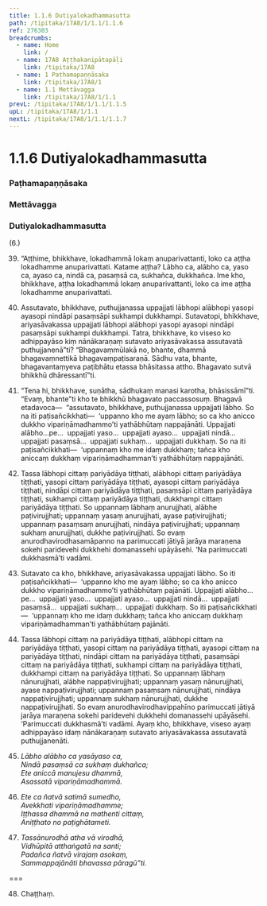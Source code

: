```yaml
---
title: 1.1.6 Dutiyalokadhammasutta
path: /tipitaka/17A8/1/1.1/1.1.6
ref: 276303
breadcrumbs:
  - name: Home
    link: /
  - name: 17A8 Aṭṭhakanipātapāḷi
    link: /tipitaka/17A8
  - name: 1 Paṭhamapaṇṇāsaka
    link: /tipitaka/17A8/1
  - name: 1.1 Mettāvagga
    link: /tipitaka/17A8/1/1.1
prevL: /tipitaka/17A8/1/1.1/1.1.5
upL: /tipitaka/17A8/1/1.1
nextL: /tipitaka/17A8/1/1.1/1.1.7
---
```


# 1.1.6 Dutiyalokadhammasutta

### Paṭhamapaṇṇāsaka

### Mettāvagga

### Dutiyalokadhammasutta

(6.)

39. “Aṭṭhime, bhikkhave, lokadhammā lokaṃ anuparivattanti, loko ca aṭṭha lokadhamme anuparivattati. Katame aṭṭha? Lābho ca, alābho ca, yaso ca, ayaso ca, nindā ca, pasaṃsā ca, sukhañca, dukkhañca. Ime kho, bhikkhave, aṭṭha lokadhammā lokaṃ anuparivattanti, loko ca ime aṭṭha lokadhamme anuparivattati.

40. Assutavato, bhikkhave, puthujjanassa uppajjati lābhopi alābhopi yasopi ayasopi nindāpi pasaṃsāpi sukhampi dukkhampi. Sutavatopi, bhikkhave, ariyasāvakassa uppajjati lābhopi alābhopi yasopi ayasopi nindāpi pasaṃsāpi sukhampi dukkhampi. Tatra, bhikkhave, ko viseso ko adhippayāso kiṃ nānākaraṇaṃ sutavato ariyasāvakassa assutavatā puthujjanenā”ti? “Bhagavaṃmūlakā no, bhante, dhammā bhagavaṃnettikā bhagavaṃpaṭisaraṇā. Sādhu vata, bhante, bhagavantaṃyeva paṭibhātu etassa bhāsitassa attho. Bhagavato sutvā bhikkhū dhāressantī”ti.

41. “Tena hi, bhikkhave, suṇātha, sādhukaṃ manasi karotha, bhāsissāmī”ti. “Evaṃ, bhante”ti kho te bhikkhū bhagavato paccassosuṃ. Bhagavā etadavoca—  “assutavato, bhikkhave, puthujjanassa uppajjati lābho. So na iti paṭisañcikkhati—  ‘uppanno kho me ayaṃ lābho; so ca kho anicco dukkho vipariṇāmadhammo’ti yathābhūtaṃ nappajānāti. Uppajjati alābho…pe…  uppajjati yaso…  uppajjati ayaso…  uppajjati nindā…  uppajjati pasaṃsā…  uppajjati sukhaṃ…  uppajjati dukkhaṃ. So na iti paṭisañcikkhati—  ‘uppannaṃ kho me idaṃ dukkhaṃ; tañca kho aniccaṃ dukkhaṃ vipariṇāmadhamman’ti yathābhūtaṃ nappajānāti.

42. Tassa lābhopi cittaṃ pariyādāya tiṭṭhati, alābhopi cittaṃ pariyādāya tiṭṭhati, yasopi cittaṃ pariyādāya tiṭṭhati, ayasopi cittaṃ pariyādāya tiṭṭhati, nindāpi cittaṃ pariyādāya tiṭṭhati, pasaṃsāpi cittaṃ pariyādāya tiṭṭhati, sukhampi cittaṃ pariyādāya tiṭṭhati, dukkhampi cittaṃ pariyādāya tiṭṭhati. So uppannaṃ lābhaṃ anurujjhati, alābhe paṭivirujjhati; uppannaṃ yasaṃ anurujjhati, ayase paṭivirujjhati; uppannaṃ pasaṃsaṃ anurujjhati, nindāya paṭivirujjhati; uppannaṃ sukhaṃ anurujjhati, dukkhe paṭivirujjhati. So evaṃ anurodhavirodhasamāpanno na parimuccati jātiyā jarāya maraṇena sokehi paridevehi dukkhehi domanassehi upāyāsehi. ‘Na parimuccati dukkhasmā’ti vadāmi.

43. Sutavato ca kho, bhikkhave, ariyasāvakassa uppajjati lābho. So iti paṭisañcikkhati—  ‘uppanno kho me ayaṃ lābho; so ca kho anicco dukkho vipariṇāmadhammo’ti yathābhūtaṃ pajānāti. Uppajjati alābho…pe…  uppajjati yaso…  uppajjati ayaso…  uppajjati nindā…  uppajjati pasaṃsā…  uppajjati sukhaṃ…  uppajjati dukkhaṃ. So iti paṭisañcikkhati—  ‘uppannaṃ kho me idaṃ dukkhaṃ; tañca kho aniccaṃ dukkhaṃ vipariṇāmadhamman’ti yathābhūtaṃ pajānāti.

44. Tassa lābhopi cittaṃ na pariyādāya tiṭṭhati, alābhopi cittaṃ na pariyādāya tiṭṭhati, yasopi cittaṃ na pariyādāya tiṭṭhati, ayasopi cittaṃ na pariyādāya tiṭṭhati, nindāpi cittaṃ na pariyādāya tiṭṭhati, pasaṃsāpi cittaṃ na pariyādāya tiṭṭhati, sukhampi cittaṃ na pariyādāya tiṭṭhati, dukkhampi cittaṃ na pariyādāya tiṭṭhati. So uppannaṃ lābhaṃ nānurujjhati, alābhe nappaṭivirujjhati; uppannaṃ yasaṃ nānurujjhati, ayase nappaṭivirujjhati; uppannaṃ pasaṃsaṃ nānurujjhati, nindāya nappaṭivirujjhati; uppannaṃ sukhaṃ nānurujjhati, dukkhe nappaṭivirujjhati. So evaṃ anurodhavirodhavippahīno parimuccati jātiyā jarāya maraṇena sokehi paridevehi dukkhehi domanassehi upāyāsehi. ‘Parimuccati dukkhasmā’ti vadāmi. Ayaṃ kho, bhikkhave, viseso ayaṃ adhippayāso idaṃ nānākaraṇaṃ sutavato ariyasāvakassa assutavatā puthujjanenāti.

45. _Lābho alābho ca yasāyaso ca,_  
_Nindā pasaṃsā ca sukhaṃ dukhañca;_  
_Ete aniccā manujesu dhammā,_  
_Asassatā vipariṇāmadhammā._  


46. _Ete ca ñatvā satimā sumedho,_  
_Avekkhati vipariṇāmadhamme;_  
_Iṭṭhassa dhammā na mathenti cittaṃ,_  
_Aniṭṭhato no paṭighātameti._  


47. _Tassānurodhā atha vā virodhā,_  
_Vidhūpitā atthaṅgatā na santi;_  
_Padañca ñatvā virajaṃ asokaṃ,_  
_Sammappajānāti bhavassa pāragū”ti._  


===

48. Chaṭṭhaṃ.




